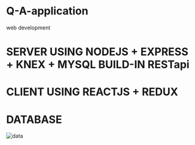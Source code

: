 # Q-A-application
web development
# SERVER USING NODEJS + EXPRESS + KNEX + MYSQL BUILD-IN RESTapi
# CLIENT USING REACTJS + REDUX
# DATABASE
![data](https://user-images.githubusercontent.com/41587478/65488578-a6d5b580-ded3-11e9-9b3b-c394b6d9d02b.png)
